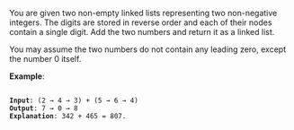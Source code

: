 You are given two non-empty linked lists representing two non-negative
integers. The digits are stored in reverse order and each of their nodes
contain a single digit. Add the two numbers and return it as a linked list.

You may assume the two numbers do not contain any leading zero, except the
number 0 itself.

**Example**:

<pre><code>
<b>Input</b>: (2 &#8594; 4 &#8594; 3) + (5 &#8594; 6 &#8594; 4)
<b>Output</b>: 7 &#8594; 0 &#8594; 8
<b>Explanation</b>: 342 + 465 = 807.
</code></pre>
